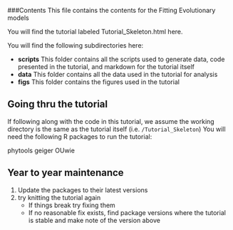 

###Contents
This file contains the contents for the Fitting Evolutionary models

You will find the tutorial labeled Tutorial_Skeleton.html here. 


You will find the following subdirectories here:
+ **scripts** This folder contains all the scripts used to generate data, code presented in the tutorial, and markdown for the tutorial itself
+ **data**  This folder contains all the data used in the tutorial for analysis
+ **figs** This folder contains the figures used in the tutorial



## Going thru the tutorial

If following along with the code in this tutorial, we assume the working directory is the same as the tutorial itself (i.e. `/Tutorial_Skeleton`)
You will need the following R packages to run the tutorial:

phytools
geiger
OUwie




## Year to year maintenance 

1. Update the packages to their latest versions
2. try knitting the tutorial again
    + If things break try fixing them 
    + If no reasonable fix exists, find package versions where the tutorial is stable and make note of the version above 